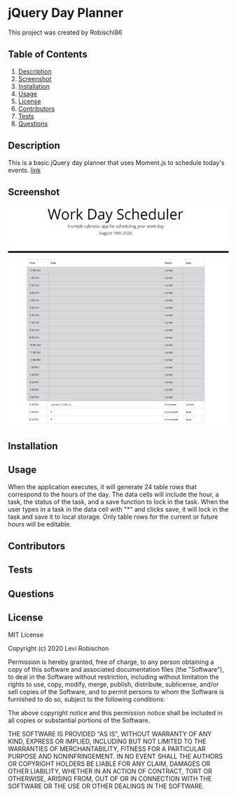 # jQuery Day Planner
This project was created by Robischl86
## Table of Contents
1. [Description](#description) 
 2. [Screenshot](#screenshot) 
 3. [Installation](#installation) 
 4. [Usage](#usage) 
 5. [License](#license) 
 6. [Contributors](#contributors) 
 7. [Tests](#tests) 
 8. [Questions](#questions) 
## Description
This is a basic jQuery day planner that uses Moment.js to schedule today's events. [link](https://robischl86.github.io/jQuery-Day-Planner/)
## Screenshot
![Screenshot](screenshot.png?raw=true) 
## Installation

## Usage
When the application executes, it will generate 24 table rows that correspond to the hours of the day. The data cells will include the hour, a task, the status of the task, and a save function to lock in the task. When the user types in a task in the data cell with "*" and clicks save, it will lock in the task and save it to local storage. Only table rows for the current or future hours will be editable.
## Contributors

## Tests

## Questions
## License
MIT License

Copyright (c) 2020 Levi Robischon

Permission is hereby granted, free of charge, to any person obtaining a copy
of this software and associated documentation files (the "Software"), to deal
in the Software without restriction, including without limitation the rights
to use, copy, modify, merge, publish, distribute, sublicense, and/or sell
copies of the Software, and to permit persons to whom the Software is
furnished to do so, subject to the following conditions:

The above copyright notice and this permission notice shall be included in all
copies or substantial portions of the Software.

THE SOFTWARE IS PROVIDED "AS IS", WITHOUT WARRANTY OF ANY KIND, EXPRESS OR
IMPLIED, INCLUDING BUT NOT LIMITED TO THE WARRANTIES OF MERCHANTABILITY,
FITNESS FOR A PARTICULAR PURPOSE AND NONINFRINGEMENT. IN NO EVENT SHALL THE
AUTHORS OR COPYRIGHT HOLDERS BE LIABLE FOR ANY CLAIM, DAMAGES OR OTHER
LIABILITY, WHETHER IN AN ACTION OF CONTRACT, TORT OR OTHERWISE, ARISING FROM,
OUT OF OR IN CONNECTION WITH THE SOFTWARE OR THE USE OR OTHER DEALINGS IN THE
SOFTWARE.
